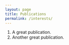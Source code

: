 ```yaml
---
layout: page
title: Publications
permalink: /interests/
---
```


1. A great publication.
2. Another great publication.

